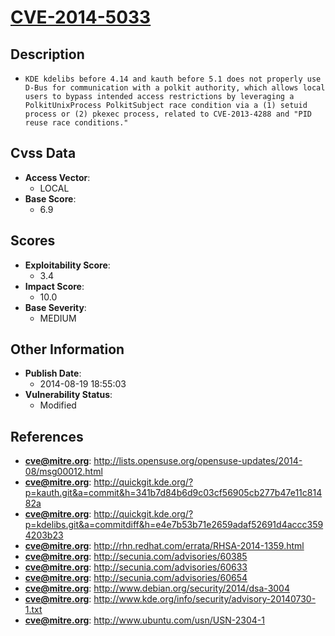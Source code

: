
# [CVE-2014-5033](https://cve.mitre.org/cgi-bin/cvename.cgi?name=CVE-2014-5033)

## Description

- `KDE kdelibs before 4.14 and kauth before 5.1 does not properly use D-Bus for communication with a polkit authority, which allows local users to bypass intended access restrictions by leveraging a PolkitUnixProcess PolkitSubject race condition via a (1) setuid process or (2) pkexec process, related to CVE-2013-4288 and "PID reuse race conditions."`

## Cvss Data

- **Access Vector**:
  - LOCAL
- **Base Score**:
  - 6.9

## Scores

- **Exploitability Score**:
  - 3.4
- **Impact Score**:
  - 10.0
- **Base Severity**:
  - MEDIUM

## Other Information

- **Publish Date**:
  - 2014-08-19 18:55:03
- **Vulnerability Status**:
  - Modified

## References

- **cve@mitre.org**: http://lists.opensuse.org/opensuse-updates/2014-08/msg00012.html
- **cve@mitre.org**: http://quickgit.kde.org/?p=kauth.git&a=commit&h=341b7d84b6d9c03cf56905cb277b47e11c81482a
- **cve@mitre.org**: http://quickgit.kde.org/?p=kdelibs.git&a=commitdiff&h=e4e7b53b71e2659adaf52691d4accc3594203b23
- **cve@mitre.org**: http://rhn.redhat.com/errata/RHSA-2014-1359.html
- **cve@mitre.org**: http://secunia.com/advisories/60385
- **cve@mitre.org**: http://secunia.com/advisories/60633
- **cve@mitre.org**: http://secunia.com/advisories/60654
- **cve@mitre.org**: http://www.debian.org/security/2014/dsa-3004
- **cve@mitre.org**: http://www.kde.org/info/security/advisory-20140730-1.txt
- **cve@mitre.org**: http://www.ubuntu.com/usn/USN-2304-1
